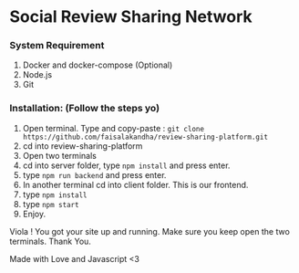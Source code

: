 # Social Review Sharing Network

### System Requirement
1. Docker and docker-compose (Optional)
2. Node.js
3. Git

### Installation: (Follow the steps yo)
1. Open terminal. Type and copy-paste : `git clone https://github.com/faisalakandha/review-sharing-platform.git`
2. cd into review-sharing-platform
3. Open two terminals
5. cd into server folder, type `npm install` and press enter.
6. type `npm run backend` and press enter. 
7. In another terminal cd into client folder. This is our frontend.
8. type `npm install`
9. type `npm start` 
10. Enjoy. 

Viola ! You got your site up and running.
Make sure you keep open the two terminals. Thank You.

Made with Love and Javascript <3

